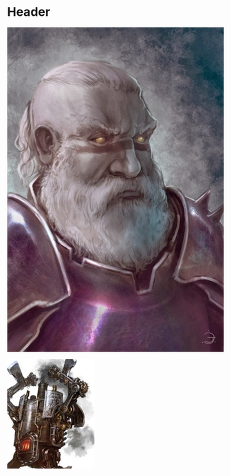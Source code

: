 <!-- TITLE: Snurrevin -->
<!-- SUBTITLE: A quick summary of Snurrevin -->

# Header

![Snurrevin](/uploads/snurrevin.jpg "Snurrevin")

![Steam Golem 002](/uploads/steam-golem-002.jpg "Steam Golem 002")